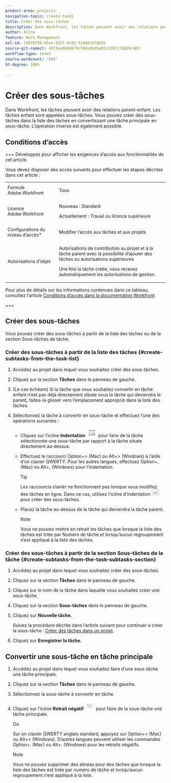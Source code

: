 ```yaml
---
product-area: projects
navigation-topic: create-tasks
title: Créer des sous-tâches
description: Dans Workfront, les tâches peuvent avoir des relations parent-enfant. Les tâches enfant sont appelées sous-tâches. Vous pouvez créer des sous-tâches dans la liste des tâches en convertissant une tâche principale en sous-tâche. L’opération inverse est également possible.
author: Alina
feature: Work Management
exl-id: 3d970794-b5ea-422f-bc92-51846cb7db35
source-git-commit: 4572ea9bb0679c599a55d5a87c1397c7b819c963
workflow-type: tm+mt
source-wordcount: '543'
ht-degree: 100%

---
```


# Créer des sous-tâches

<!-- Audited: 1/2024 -->

Dans Workfront, les tâches peuvent avoir des relations parent-enfant. Les tâches enfant sont appelées sous-tâches. Vous pouvez créer des sous-tâches dans la liste des tâches en convertissant une tâche principale en sous-tâche. L’opération inverse est également possible.

## Conditions d’accès

+++ Développez pour afficher les exigences d’accès aux fonctionnalités de cet article.

Vous devez disposer des accès suivants pour effectuer les étapes décrites dans cet article :

<table style="table-layout:auto"> 
 <col> 
 <col> 
 <tbody> 
  <tr> 
   <td role="rowheader">Formule Adobe Workfront</td> 
   <td> <p>Tous</p> </td> 
  </tr> 
  <tr> 
   <td role="rowheader">Licence Adobe Workfront</td> 
   <td> 
   <p>Nouveau : Standard</p>
   <p>Actuellement : Travail ou licence supérieure</p> </td> 
  </tr> 
  <tr> 
   <td role="rowheader">Configurations du niveau d’accès*</td> 
   <td> <p>Modifier l’accès aux tâches et aux projets</p>  </td> 
  </tr> 
  <tr> 
   <td role="rowheader">Autorisations d’objet</td> 
   <td> <p>Autorisations de contribution au projet et à la tâche parent avec la possibilité d’ajouter des tâches ou autorisations supérieures</p> <p>Une fois la tâche créée, vous recevez automatiquement les autorisations de gestion.</p>  </td> 
  </tr> 
 </tbody> 
</table>

Pour plus de détails sur les informations contenues dans ce tableau, consultez l’article [Conditions d’accès dans la documentation Workfront](/help/quicksilver/administration-and-setup/add-users/access-levels-and-object-permissions/access-level-requirements-in-documentation.md).

+++

## Créer des sous-tâches

Vous pouvez créer des sous-tâches à partir de la liste des tâches ou de la section Sous-tâches de tâche.

### Créer des sous-tâches à partir de la liste des tâches {#create-subtasks-from-the-task-list}

1. Accédez au projet dans lequel vous souhaitez créer des sous-tâches.
1. Cliquez sur la section **Tâches** dans le panneau de gauche.
1. (Le cas échéant) Si la tâche que vous souhaitez convertir en tâche enfant n’est pas déjà directement située sous la tâche qui deviendra le parent, faites-la glisser vers l’emplacement approprié dans la liste des tâches.
1. Sélectionnez la tâche à convertir en sous-tâche et effectuez l’une des opérations suivantes :

   * Cliquez sur l’icône **Indentation** ![](assets/indent-icon-nwe-33x29.png) pour faire de la tâche sélectionnée une sous-tâche par rapport à la tâche située directement au-dessus.
   * Effectuez le raccourci Option+> (Mac) ou Alt+> (Windows) à l’aide d’un clavier QWERTY. Pour les autres langues, effectuez Option+, (Mac) ou Alt+, (Windows) pour l’indentation.

     >[!TIP]
     >
     >Les raccourcis clavier ne fonctionnent pas lorsque vous modifiez des tâches en ligne. Dans ce cas, utilisez l’icône d’indentation ![](assets/cs1.png) pour créer des sous-tâches.

   * Placez la tâche au-dessus de la tâche qui deviendra la tâche parent.

     >[!NOTE]
     >
     >Vous ne pouvez mettre en retrait les tâches que lorsque la liste des tâches est triée par Numéro de tâche et lorsqu’aucun regroupement n’est appliqué à la liste des tâches.

### Créer des sous-tâches à partir de la section Sous-tâches de la tâche {#create-subtasks-from-the-task-subtasks-section}

1. Accédez au projet dans lequel vous souhaitez créer des sous-tâches.
1. Cliquez sur la section **Tâches** dans le panneau de gauche.
1. Cliquez sur le nom de la tâche dans laquelle vous souhaitez créer une sous-tâche.
1. Cliquez sur la section **Sous-tâches** dans le panneau de gauche.
1. Cliquez sur **Nouvelle tâche.**

   Suivez la procédure décrite dans l’article suivant pour continuer à créer la sous-tâche : [Créer des tâches dans un projet](../../../manage-work/tasks/create-tasks/create-tasks-in-project.md).

1. Cliquez sur **Enregistrer la tâche.**

## Convertir une sous-tâche en tâche principale

1. Accédez au projet dans lequel vous souhaitez faire d’une sous-tâche une tâche principale.
1. Cliquez sur la section **Tâches** dans le panneau de gauche.
1. Sélectionnez la sous-tâche à convertir en tâche.
1. Cliquez sur l’icône **Retrait négatif** ![](assets/outdent-icon-nwe-31x29.png) pour faire de la sous-tâche une tâche principale.

   Ou

   Sur un clavier QWERTY anglais standard, appuyez sur Option+&lt; (Mac) ou Alt+&lt; (Windows). D’autres langues peuvent utiliser les commandes Option+. (Mac) ou Alt+. (Windows) pour les retraits négatifs.

   >[!NOTE]
   >
   >Vous ne pouvez supprimer des alinéas pour des tâches que lorsque la liste des tâches est triée par numéro de tâche et lorsqu’aucun regroupement n’est appliqué à la liste.

